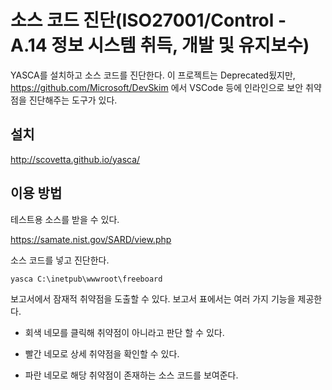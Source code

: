 # 소스 코드 진단(ISO27001/Control - A.14 정보 시스템 취득, 개발 및 유지보수)

YASCA를 설치하고 소스 코드를 진단한다.
이 프로젝트는 Deprecated됬지만, https://github.com/Microsoft/DevSkim 에서 VSCode 등에 인라인으로 보안 취약점을 진단해주는 도구가 있다.

## 설치

http://scovetta.github.io/yasca/


## 이용 방법

테스트용 소스를 받을 수 있다.

https://samate.nist.gov/SARD/view.php

소스 코드를 넣고 진단한다.

`yasca C:\inetpub\wwwroot\freeboard`

보고서에서 잠재적 취약점을 도출할 수 있다.
보고서 표에서는 여러 가지 기능을 제공한다.

* 회색 네모를 클릭해 취약점이 아니라고 판단 할 수 있다.

* 빨간 네모로 상세 취약점을 확인할 수 있다.

* 파란 네모로 해당 취약점이 존재하는 소스 코드를 보여준다.